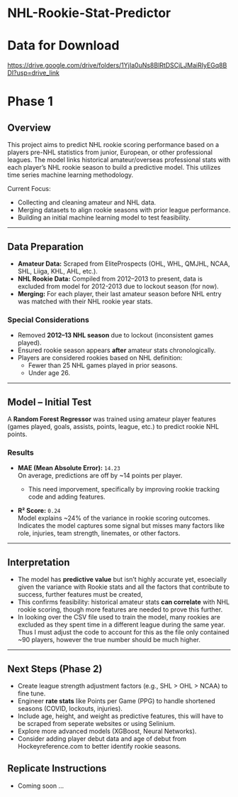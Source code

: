 # NHL-Rookie-Stat-Predictor

# Data for Download

https://drive.google.com/drive/folders/1YjIa0uNs8BlRtDSCjLJMaiRIyEGq8BDI?usp=drive_link 

# Phase 1

## Overview
This project aims to predict NHL rookie scoring performance based on a players pre-NHL statistics from junior, European, or other professional leagues. The model links historical amateur/overseas professional stats with each player’s NHL rookie season to build a predictive model. This utilizes time series machine learning methodology. 

Current Focus:
- Collecting and cleaning amateur and NHL data.
- Merging datasets to align rookie seasons with prior league performance.
- Building an initial machine learning model to test feasibility.

---

## Data Preparation
- **Amateur Data:** Scraped from EliteProspects (OHL, WHL, QMJHL, NCAA, SHL, Liiga, KHL, AHL, etc.).
- **NHL Rookie Data:** Compiled from 2012–2013 to present, data is excluded from model for 2012-2013 due to lockout season (for now).
- **Merging:** For each player, their last amateur season before NHL entry was matched with their NHL rookie year stats.

### Special Considerations
- Removed **2012–13 NHL season** due to lockout (inconsistent games played).
- Ensured rookie season appears **after** amateur stats chronologically.
- Players are considered rookies based on NHL definition:
  - Fewer than 25 NHL games played in prior seasons.
  - Under age 26.

---

## Model – Initial Test
A **Random Forest Regressor** was trained using amateur player features (games played, goals, assists, points, league, etc.) to predict rookie NHL points.

### Results
- **MAE (Mean Absolute Error):** `14.23`  
  On average, predictions are off by ~14 points per player. 
  - This need imporvement, specifically by improving rookie tracking code and adding features.

- **R² Score:** `0.24`  
  Model explains ~24% of the variance in rookie scoring outcomes.  
  Indicates the model captures some signal but misses many factors like role, injuries, team strength, linemates, or other factors.

---

## Interpretation
- The model has **predictive value** but isn’t highly accurate yet, esoecially given the variance with Rookie stats and all the factors that contribute to success, further features must be created,
- This confirms feasibility: historical amateur stats **can correlate** with NHL rookie scoring, though more features are needed to prove this further.
- In looking over the CSV file used to train the model, many rookies are excluded as they spent time in a different league during the same year. Thus I must adjust the code to account for this as the file only contained ~90 players, however the true number should be much higher.

---

## Next Steps (Phase 2)
- Create league strength adjustment factors (e.g., SHL > OHL > NCAA) to fine tune. 
- Engineer **rate stats** like Points per Game (PPG) to handle shortened seasons (COVID, lockouts, injuries). 
- Include age, height, and weight as predictive features, this will have to be scraped from seperate websites or using Selinium. 
- Explore more advanced models (XGBoost, Neural Networks).
- Consider adding player debut data and age of debut from Hockeyreference.com to better identify rookie seasons.


## Replicate Instructions
- Coming soon ...